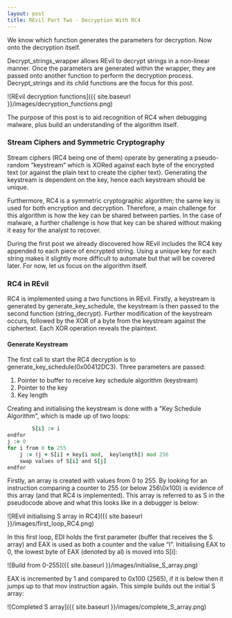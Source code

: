 ```yaml
---
layout: post
title: REvil Part Two - Decryption With RC4
---
```


We know which function generates the parameters for decryption. Now onto the decryption itself. 

Decrypt_strings_wrapper allows REvil to decrypt strings in a non-linear manner. Once the parameters are generated within the wrapper, they are passed onto another function to perform the decryption process. Decrypt_strings and its child functions are the focus for this post.

![REvil decryption functions]({{ site.baseurl }}/images/decryption_functions.png)

The purpose of this post is to aid recognition of RC4 when debugging malware, plus build an understanding of the algorithm itself. 

### Stream Ciphers and Symmetric Cryptography
Stream ciphers (RC4 being one of them) operate by generating a pseudo-random “keystream” which is XORed against each byte of the encrypted text (or against the plain text to create the cipher text). Generating the keystream is dependent on the key, hence each keystream should be unique. 

Furthermore, RC4 is a symmetric cryptographic algorithm; the same key is used for both encryption and decryption. Therefore, a main challenge for this algorithm is how the key can be shared between parties. In the case of malware, a further challenge is how that key can be shared without making it easy for the analyst to recover. 

During the first post we already discovered how REvil includes the RC4 key appended to each piece of encrypted string. Using a unique key for each string makes it slightly more difficult to automate but that will be covered later. For now, let us focus on the algorithm itself. 

### RC4 in REvil

RC4 is implemented using a two functions in REvil. Firstly, a keystream is generated by generate_key_schedule, the keystream is then passed to the second function (string_decrypt). Further modification of the keystream occurs, followed by the XOR of a byte from the keystream against the ciphertext. Each XOR operation reveals the plaintext. 

#### Generate Keystream

The first call to start the RC4 decryption is to generate_key_schedule(0x00412DC3). Three parameters are passed:

1. Pointer to buffer to receive key schedule algorithm (keystream)
2. Pointer to the key
3. Key length

Creating and initialising the keystream is done with a "Key Schedule Algorithm", which is made up of two loops:

```for i from 0 to 255
        S[i] := i
endfor
j := 0
for i from 0 to 255
    j := (j + S[i] + key[i mod,  keylength]) mod 256
    swap values of S[i] and S[j]
endfor
```

Firstly, an array is created with values from 0 to 255. By looking for an instruction comparing a counter to 255 (or below 256\0x100) is evidence of this array (and that RC4 is implemented). This array is referred to as S in the pseudocode above and what this looks like in a debugger is below:

![REvil initialising S array in RC4]({{ site.baseurl }}/images/first_loop_RC4.png)

In this first loop, EDI holds the first parameter (buffer that receives the S array) and EAX is used as both a counter and the value “I”. Initialising EAX to 0, the lowest byte of EAX (denoted by al) is moved into S[i]:

![Build from 0-255]({{ site.baseurl }}/images/initialise_S_array.png)

EAX is incremented by 1 and compared to 0x100 (2565), if it is below then it jumps up to that mov instruction again. This simple builds out the initial S array:

![Completed S array]({{ site.baseurl }}/images/complete_S_array.png)




